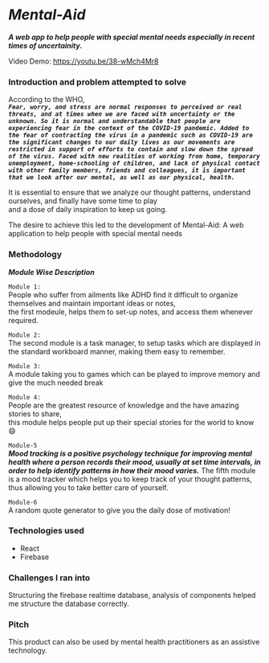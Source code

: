 
# *__Mental-Aid__*
*__A web app to help people with special mental needs especially in recent times of uncertainity.__*<br>


Video Demo: https://youtu.be/38-wMch4Mr8

### Introduction and problem attempted to solve
According to the WHO, <br>
*__`Fear, worry, and stress are normal responses to perceived or real threats, and at times when we are faced with uncertainty or the unknown. So it is normal and understandable that people are experiencing fear in the context of the COVID-19 pandemic.
Added to the fear of contracting the virus in a pandemic such as COVID-19 are the significant changes to our daily lives as our movements are restricted in support of efforts to contain and slow down the spread of the virus. Faced with new realities of working from home, temporary unemployment, home-schooling of children, and lack of physical contact with other family members, friends and colleagues, it is important that we look after our mental, as well as our physical, health.` <br>__*

It is essential to ensure that we analyze our thought patterns, understand ourselves, and finally have some time to play<br>
and a dose of daily inspiration to keep us going.<br>

The desire to achieve this led to the 
development of Mental-Aid: A web application to help people with special mental needs

### Methodology
*__Module Wise Description__* <br>

`Module 1:` <br>
People who suffer from ailments like ADHD find it difficult to organize themselves and maintain important ideas or notes, <br>the first modeule, helps them to set-up notes, and access them whenever required.<br>

`Module 2:` <br>
The second module is a task manager, to setup tasks which are displayed in the standard workboard manner, making them easy to remember.<br>

`Module 3:`<br>
A module taking you to games which can be played to improve memory and give the much needed break <br>

`Module 4:` <br>
People are the greatest resource of knowledge and the have amazing stories to share, <br>this module helps people put up their special stories for the world to know :smile:

`Module-5` <br>
*__Mood tracking is a positive psychology technique for improving mental health where a person records their mood, usually at set time intervals, in order to help identify patterns in how their mood varies.__*
The fifth module is a mood tracker which helps you to keep track of your thought patterns,<br> thus allowing you to take better care of yourself.

`Module-6` <br>
A random quote generator to give you the daily dose of motivation!

### Technologies used
* React
* Firebase

### Challenges I ran into
Structuring the firebase realtime database, analysis of components helped me structure the database correctly.

### Pitch
This product can also be used by mental health practitioners as an assistive technology.
